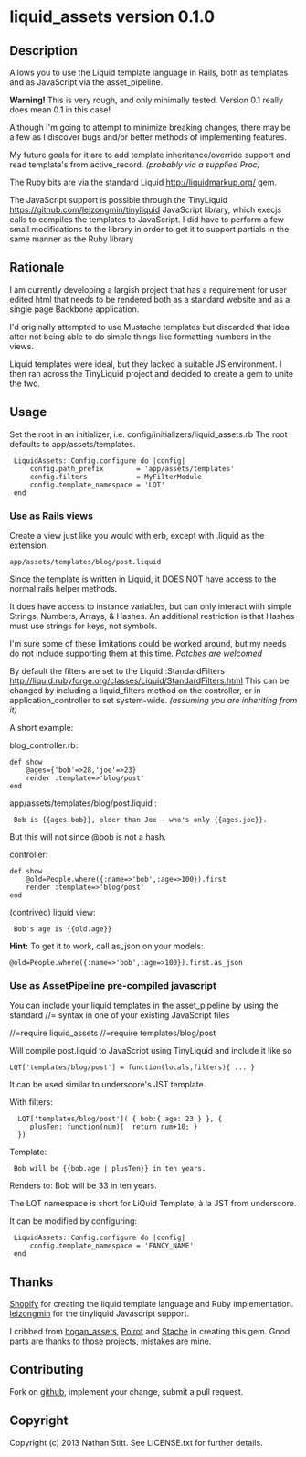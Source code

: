 # liquid_assets version 0.1.0

## Description

Allows you to use the Liquid template language in Rails, both as
templates and as JavaScript via the asset_pipeline.

**Warning!** This is very rough, and only minimally tested.  Version
  0.1 really does mean 0.1 in this case!

Although I'm going to attempt to minimize breaking changes, there may
be a few as I discover bugs and/or better methods of implementing
features.

My future goals for it are to add template inheritance/override
support and read template's from active_record. *(probably via a
supplied Proc)*

The Ruby bits are via the standard Liquid http://liquidmarkup.org/
gem.

The JavaScript support is possible through the TinyLiquid
https://github.com/leizongmin/tinyliquid JavaScript library, which
execjs calls to compiles the templates to JavaScript.  I did have to
perform a few small modifications to the library in order to get it to
support partials in the same manner as the Ruby library

## Rationale
I am currently developing a largish project that has a requirement for
user edited html that needs to be rendered both as a standard website
and as a single page Backbone application.

I'd originally attempted to use Mustache templates but discarded that
idea after not being able to do simple things like formatting numbers
in the views.

Liquid templates were ideal, but they lacked a suitable JS
environment.  I then ran across the TinyLiquid project and decided to
create a gem to unite the two.


## Usage

Set the root in an initializer, i.e. config/initializers/liquid_assets.rb
The root defaults to app/assets/templates.

     LiquidAssets::Config.configure do |config|
         config.path_prefix        = 'app/assets/templates'
         config.filters            = MyFilterModule
         config.template_namespace = 'LQT'
     end


### Use as Rails views

Create a view just like you would with erb, except with .liquid as the extension.

    app/assets/templates/blog/post.liquid

Since the template is written in Liquid, it DOES NOT have access to
the normal rails helper methods.

It does have access to instance variables, but can only interact with
simple Strings, Numbers, Arrays, & Hashes. An additional restriction
is that Hashes must use strings for keys, not symbols.

I'm sure some of these limitations could be worked around, but my
needs do not include supporting them at this time.  *Patches are welcomed*


By default the filters are set to the Liquid::StandardFilters
http://liquid.rubyforge.org/classes/Liquid/StandardFilters.html This
can be changed by including a liquid_filters method on the controller,
or in application_controller to set system-wide. *(assuming you are
inheriting from it)*

A short example:

blog_controller.rb:

    def show
        @ages={'bob'=>28,'joe'=>23}
        render :template=>'blog/post'
    end

app/assets/templates/blog/post.liquid :

     Bob is {{ages.bob}}, older than Joe - who's only {{ages.joe}}.

But this will not since @bob is not a hash.

controller:

    def show
        @old=People.where({:name=>'bob',:age=>100}).first
        render :template=>'blog/post'
    end

(contrived) liquid view:

     Bob's age is {{old.age}}

**Hint:** To get it to work, call as_json on your models:

    @old=People.where({:name=>'bob',:age=>100}).first.as_json


### Use as AssetPipeline pre-compiled javascript

You can include your liquid templates in the asset_pipeline by
using the standard //=  syntax in one of your existing JavaScript files

//=require liquid_assets
//=require templates/blog/post

Will compile post.liquid to JavaScript using TinyLiquid and include it like so

    LQT['templates/blog/post'] = function(locals,filters){ ... }

It can be used similar to underscore's JST template.

With filters:

      LQT['templates/blog/post']( { bob:{ age: 23 } }, {
         plusTen: function(num){  return num+10; }
      })

Template:

     Bob will be {{bob.age | plusTen}} in ten years.

Renders to:
     Bob will be 33 in ten years.

The LQT namespace is short for LiQuid Template, à la JST from underscore.

It can be modified by configuring:

     LiquidAssets::Config.configure do |config|
         config.template_namespace = 'FANCY_NAME'
     end

## Thanks

[Shopify](http://www.shopify.com/)
for creating the liquid template language and Ruby implementation.  [leizongmin](https://github.com/leizongmin/tinyliquid) for the
tinyliquid Javascript support.

I cribbed from [hogan_assets](https://github.com/leshill/hogan_assets/), [Poirot](https://github.com/olivernn/poirot) and [Stache](https://github.com/agoragames/stache/) in creating this gem.  Good parts
are thanks to those projects, mistakes are mine.


## Contributing
Fork on [github](https://github.com/nathanstitt/liquid_assets), implement your change, submit a pull request.


## Copyright

Copyright (c) 2013 Nathan Stitt. See LICENSE.txt for
further details.
